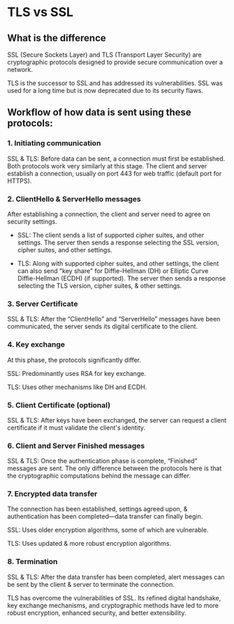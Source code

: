 # TLS vs SSL

## What is the difference

SSL (Secure Sockets Layer) and TLS (Transport Layer Security) are cryptographic protocols designed to provide secure communication over a network. 

TLS is the successor to SSL and has addressed its vulnerabilities. SSL was used for a long time but is now deprecated due to its security flaws.

## Workflow of how data is sent using these protocols:

### 1. Initiating communication

SSL & TLS: Before data can be sent, a connection must first be established. Both protocols work very similarly at this stage. The client and server establish a connection, usually on port 443 for web traffic (default port for HTTPS).

### 2. ClientHello & ServerHello messages

After establishing a connection, the client and server need to agree on security settings.

- SSL: The client sends a list of supported cipher suites, and other settings. The server then sends a response selecting the SSL version, cipher suites, and other settings.

- TLS: Along with supported cipher suites, and other settings, the client can also send "key share" for Diffie-Hellman (DH) or Elliptic Curve Diffie-Hellman (ECDH) (if supported). The server then sends a response selecting the TLS version, cipher suites, & other settings.

### 3. Server Certificate

SSL & TLS: After the “ClientHello” and “ServerHello” messages have been communicated, the server sends its digital certificate to the client.

### 4. Key exchange

At this phase, the protocols significantly differ.

SSL: Predominantly uses RSA for key exchange.

TLS: Uses other mechanisms like DH and ECDH.

### 5. Client Certificate (optional)

SSL & TLS: After keys have been exchanged, the server can request a client certificate if it must validate the client's identity.

### 6. Client and Server Finished messages

SSL & TLS: Once the authentication phase is complete, “Finished” messages are sent. The only difference between the protocols here is that the cryptographic computations behind the message can differ.

### 7. Encrypted data transfer

The connection has been established, settings agreed upon, & authentication has been completed—data transfer can finally begin.

SSL: Uses older encryption algorithms, some of which are vulnerable.

TLS: Uses updated & more robust encryption algorithms.

### 8. Termination

SSL & TLS: After the data transfer has been completed, alert messages can be sent by the client & server to terminate the connection.

TLS has overcome the vulnerabilities of SSL. Its refined digital handshake, key exchange mechanisms, and cryptographic methods have led to more robust encryption, enhanced security, and better extensibility.

